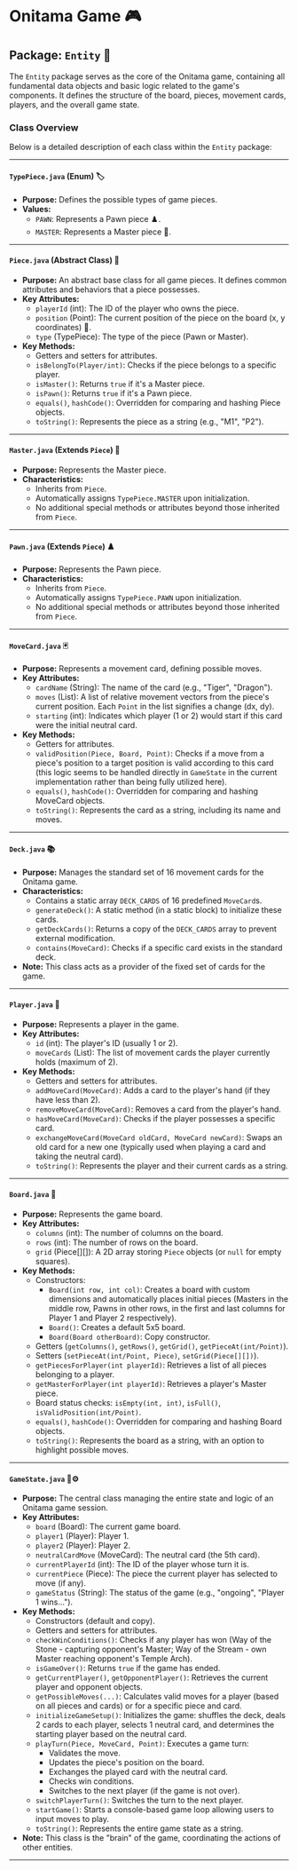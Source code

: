 # Onitama Game 🎮

## Package: `Entity` 🧩

The `Entity` package serves as the core of the Onitama game, containing all fundamental data objects and basic logic related to the game's components. It defines the structure of the board, pieces, movement cards, players, and the overall game state.

### Class Overview

Below is a detailed description of each class within the `Entity` package:

---

#### `TypePiece.java` (Enum) 🏷️
* **Purpose:** Defines the possible types of game pieces.
* **Values:**
    * `PAWN`: Represents a Pawn piece ♟️.
    * `MASTER`: Represents a Master piece 👑.

---

#### `Piece.java` (Abstract Class) 🧱
* **Purpose:** An abstract base class for all game pieces. It defines common attributes and behaviors that a piece possesses.
* **Key Attributes:**
    * `playerId` (int): The ID of the player who owns the piece.
    * `position` (Point): The current position of the piece on the board (x, y coordinates) 📍.
    * `type` (TypePiece): The type of the piece (Pawn or Master).
* **Key Methods:**
    * Getters and setters for attributes.
    * `isBelongTo(Player/int)`: Checks if the piece belongs to a specific player.
    * `isMaster()`: Returns `true` if it's a Master piece.
    * `isPawn()`: Returns `true` if it's a Pawn piece.
    * `equals()`, `hashCode()`: Overridden for comparing and hashing Piece objects.
    * `toString()`: Represents the piece as a string (e.g., "M1", "P2").

---

#### `Master.java` (Extends `Piece`) 👑
* **Purpose:** Represents the Master piece.
* **Characteristics:**
    * Inherits from `Piece`.
    * Automatically assigns `TypePiece.MASTER` upon initialization.
    * No additional special methods or attributes beyond those inherited from `Piece`.

---

#### `Pawn.java` (Extends `Piece`) ♟️
* **Purpose:** Represents the Pawn piece.
* **Characteristics:**
    * Inherits from `Piece`.
    * Automatically assigns `TypePiece.PAWN` upon initialization.
    * No additional special methods or attributes beyond those inherited from `Piece`.

---

#### `MoveCard.java` 🃏
* **Purpose:** Represents a movement card, defining possible moves.
* **Key Attributes:**
    * `cardName` (String): The name of the card (e.g., "Tiger", "Dragon").
    * `moves` (List<Point>): A list of relative movement vectors from the piece's current position. Each `Point` in the list signifies a change (dx, dy).
    * `starting` (int): Indicates which player (1 or 2) would start if this card were the initial neutral card.
* **Key Methods:**
    * Getters for attributes.
    * `validPosition(Piece, Board, Point)`: Checks if a move from a piece's position to a target position is valid according to this card (this logic seems to be handled directly in `GameState` in the current implementation rather than being fully utilized here).
    * `equals()`, `hashCode()`: Overridden for comparing and hashing MoveCard objects.
    * `toString()`: Represents the card as a string, including its name and moves.

---

#### `Deck.java` 📚
* **Purpose:** Manages the standard set of 16 movement cards for the Onitama game.
* **Characteristics:**
    * Contains a static array `DECK_CARDS` of 16 predefined `MoveCard`s.
    * `generateDeck()`: A static method (in a static block) to initialize these cards.
    * `getDeckCards()`: Returns a copy of the `DECK_CARDS` array to prevent external modification.
    * `contains(MoveCard)`: Checks if a specific card exists in the standard deck.
* **Note:** This class acts as a provider of the fixed set of cards for the game.

---

#### `Player.java` 👤
* **Purpose:** Represents a player in the game.
* **Key Attributes:**
    * `id` (int): The player's ID (usually 1 or 2).
    * `moveCards` (List<MoveCard>): The list of movement cards the player currently holds (maximum of 2).
* **Key Methods:**
    * Getters and setters for attributes.
    * `addMoveCard(MoveCard)`: Adds a card to the player's hand (if they have less than 2).
    * `removeMoveCard(MoveCard)`: Removes a card from the player's hand.
    * `hasMoveCard(MoveCard)`: Checks if the player possesses a specific card.
    * `exchangeMoveCard(MoveCard oldCard, MoveCard newCard)`: Swaps an old card for a new one (typically used when playing a card and taking the neutral card).
    * `toString()`: Represents the player and their current cards as a string.

---

#### `Board.java` 🎲
* **Purpose:** Represents the game board.
* **Key Attributes:**
    * `columns` (int): The number of columns on the board.
    * `rows` (int): The number of rows on the board.
    * `grid` (Piece[][]): A 2D array storing `Piece` objects (or `null` for empty squares).
* **Key Methods:**
    * Constructors:
        * `Board(int row, int col)`: Creates a board with custom dimensions and automatically places initial pieces (Masters in the middle row, Pawns in other rows, in the first and last columns for Player 1 and Player 2 respectively).
        * `Board()`: Creates a default 5x5 board.
        * `Board(Board otherBoard)`: Copy constructor.
    * Getters (`getColumns()`, `getRows()`, `getGrid()`, `getPieceAt(int/Point)`).
    * Setters (`setPieceAt(int/Point, Piece)`, `setGrid(Piece[][])`).
    * `getPiecesForPlayer(int playerId)`: Retrieves a list of all pieces belonging to a player.
    * `getMasterForPlayer(int playerId)`: Retrieves a player's Master piece.
    * Board status checks: `isEmpty(int, int)`, `isFull()`, `isValidPosition(int/Point)`.
    * `equals()`, `hashCode()`: Overridden for comparing and hashing Board objects.
    * `toString()`: Represents the board as a string, with an option to highlight possible moves.

---

#### `GameState.java` 🧠⚙️
* **Purpose:** The central class managing the entire state and logic of an Onitama game session.
* **Key Attributes:**
    * `board` (Board): The current game board.
    * `player1` (Player): Player 1.
    * `player2` (Player): Player 2.
    * `neutralCardMove` (MoveCard): The neutral card (the 5th card).
    * `currentPlayerId` (int): The ID of the player whose turn it is.
    * `currentPiece` (Piece): The piece the current player has selected to move (if any).
    * `gameStatus` (String): The status of the game (e.g., "ongoing", "Player 1 wins...").
* **Key Methods:**
    * Constructors (default and copy).
    * Getters and setters for attributes.
    * `checkWinConditions()`: Checks if any player has won (Way of the Stone - capturing opponent's Master; Way of the Stream - own Master reaching opponent's Temple Arch).
    * `isGameOver()`: Returns `true` if the game has ended.
    * `getCurrentPlayer()`, `getOpponentPlayer()`: Retrieves the current player and opponent objects.
    * `getPossibleMoves(...)`: Calculates valid moves for a player (based on all pieces and cards) or for a specific piece and card.
    * `initializeGameSetup()`: Initializes the game: shuffles the deck, deals 2 cards to each player, selects 1 neutral card, and determines the starting player based on the neutral card.
    * `playTurn(Piece, MoveCard, Point)`: Executes a game turn:
        * Validates the move.
        * Updates the piece's position on the board.
        * Exchanges the played card with the neutral card.
        * Checks win conditions.
        * Switches to the next player (if the game is not over).
    * `switchPlayerTurn()`: Switches the turn to the next player.
    * `startGame()`: Starts a console-based game loop allowing users to input moves to play.
    * `toString()`: Represents the entire game state as a string.
* **Note:** This class is the "brain" of the game, coordinating the actions of other entities.

---
